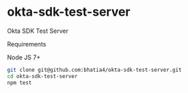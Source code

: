 # okta-sdk-test-server
Okta SDK Test Server

Requirements

Node JS 7+

``` bash
git clone git@github.com:bhatia4/okta-sdk-test-server.git
cd okta-sdk-test-server
npm test
```


